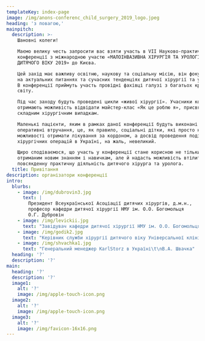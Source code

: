 ```yaml
---
templateKey: index-page
image: /img/anons-conferenc_child_surgery_2019_logo.jpeg
heading: 'з повагою,'
mainpitch:
  description: >-
    Шановні колеги!

    Маємо велику честь запросити вас взяти участь в VII Науково-практичній
    конференції з міжнародною участю «МАЛОІНВАЗИВНА ХІРУРГІЯ ТА УРОЛОГІЯ
    ДИТЯЧОГО ВІКУ 2019» до Києва.

    Цей захід має важливу освітню, наукову та соціальну місію, він фокусується
    на актуальних питаннях та сучасних тенденціях дитячої хірургії та урології.
    В конференції приймуть участь провідні фахівці галузі з багатьох країн
    світу. 

    Під час заходу будуть проведені цикли «живої хірургії». Учасники конференції
    отримають можливість відвідати майстер-клас «Як це роблю я», присвячений
    складним хірургічним випадкам.

    Маленькі пацієнти, яким в рамках даної конференції будуть виконані
    оперативні втручання, це, як правило, соціальні дітки, які просто не мають
    можливості отримати лікування за кордоном, а досвід проведення подібних
    хірургічних операцій в Україні, на жаль, невеликий.

    Щиро сподіваємося, що участь у конференції стане корисною не тільки завдяки
    отриманим новим знанням і навичкам, але й надасть можливість втілити їх у
    повсякденну практичну діяльність дитячого хірурга та уролога.
  title: Привітання
description: організатори конференції
intro:
  blurbs:
    - image: /img/dubrovin3.jpg
      text: |
        Президент Всеукраїнської Асоціації дитячих хірургів, д.м.н., 
        професор кафедри дитячої хірургії НМУ ім. О.О. Богомольця
        О.Г. Дубровін
    - image: /img/levickii.jpg
      text: "Завідувач кафедри дитячої хірургії НМУ ім. О.О. Богомольця, \nд.м.н., професор\t\nА.Ф. Левицький \n"
    - image: /img/godik2.jpg
      text: "Керівник служби хірургії дитячого віку Універсальної клініки «Оберіг», к.м.н., асистент кафедри дитячої хірургії НМУ ім. О.О. Богомольця\t\nО.С. Годік\n"
    - image: /img/shvachka1.jpg
      text: "Генеральний менеджер KarlStorz в Україні\t\nВ.А. Швачка"
  heading: '?'
  description: '?'
main:
  heading: '?'
  description: '?'
  image1:
    alt: '?'
    image: /img/apple-touch-icon.png
  image2:
    alt: '?'
    image: /img/apple-touch-icon.png
  image3:
    alt: '?'
    image: /img/favicon-16x16.png
---
```


